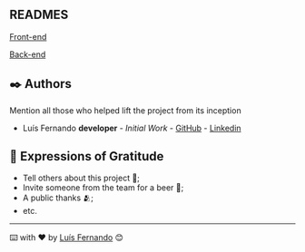 ## READMES 

[Front-end](./front/README.md)

[Back-end](./backend/README.md)



## ✒️ Authors

Mention all those who helped lift the project from its inception

* Luís Fernando **developer** - *Initial Work* - [GitHub](https://github.com/munhozfontana) - [Linkedin](https://www.linkedin.com/in/luis-fernando-munhoz-fontana-neto-652aa88a/)


## 🎁 Expressions of Gratitude

* Tell others about this project 📢;
* Invite someone from the team for a beer 🍺;
* A public thanks 🫂;
* etc.


---
⌨️ with ❤️ by [Luís Fernando](https://gist.github.com/munhozfontana) 😊